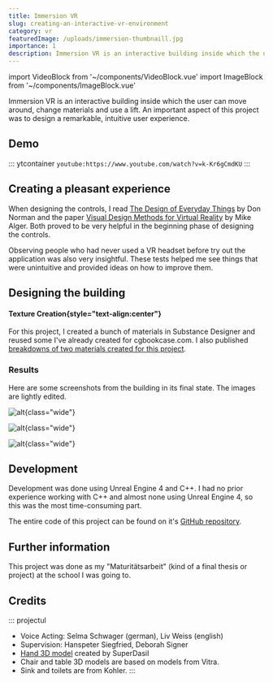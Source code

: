 ```yaml
---
title: Immersion VR
slug: creating-an-interactive-vr-environment
category: vr
featuredImage: /uploads/immersion-thumbnaill.jpg
importance: 1
description: Immersion VR is an interactive building inside which the user can move around, change materials and use a lift.
---
```

import VideoBlock from '~/components/VideoBlock.vue'
import ImageBlock from '~/components/ImageBlock.vue'

Immersion VR is an interactive building inside which the user can move around, change materials and use a lift. An important aspect of this project was to design a remarkable, intuitive user experience.

## Demo

::: ytcontainer 
`youtube:https://www.youtube.com/watch?v=k-Kr6gCmdKU`
:::

## Creating a pleasant experience

When designing the controls, I read [The Design of Everyday Things](https://en.wikipedia.org/wiki/The_Design_of_Everyday_Things) by Don Norman and the paper [Visual Design Methods for Virtual Reality](http://aperturesciencellc.com/vr/VisualDesignMethodsforVR_MikeAlger.pdf) by Mike Alger. Both proved to be very helpful in the beginning phase of designing the controls.

<!-- In The Design of Everyday Things, I have learned about Discoverability, for example, which states that the user should always be able to find out which actions are possible and how to do them. For that reason, I added some helper texts to the controller, which show what the user can do at any given moment. -->

<!-- In Visual Design Methods for Virtual Reality, I have learned a lot  -->

Observing people who had never used a VR headset before try out the application was also very insightful. These tests helped me see things that were unintuitive and provided ideas on how to improve them.

<VideoBlock video="hands" :onLeftSide="true" title="Hands and Controllers" desc="To make the user feel more immersed, I opted to display their hands and a simplified version of the Oculus Touch controllers. The simplified version of the controllers is made out of only the top of the controllers, which hides some buttons that aren't used in the application and allows the user to better see their hands." />

<ImageBlock image="immersion_lines.jpg" :onLeftSide="false" title="Choosing a surface" desc="In order to change the surface's material, the user has to point at it with their index finger of their dominant hand, which then either shows a red or green line. If the line is green, the user can change the material by clicking the A button (or the X, if the user is left-handed). If the user presses the A (or X button) when the line is red, an error sound is played and the controller slightly vibrates." />

<VideoBlock video="matchange" :onLeftSide="true" title="Clicking on materials" desc="After choosing a surface, a selection of materials appear. The currently active material is highlighted, and the user can choose a new one by pressing it with the index finger. The material selection can be closed by moving the hand to the green checkmark sphere." />

<VideoBlock video="teleport" :onLeftSide="false" title="Moving around" desc="Moving in virtual reality is a complicated topic since the user's brain often is confused when moving in VR, but not in the real world. For this reason, I implemented a teleportation mechanism, where a parabolic arc shows where the user will be teleported to." />

<VideoBlock video="lift" :onLeftSide="true" title="Lift" desc="As a fun little feature, I made a functional lift. The user simply has to stand in front of it to open the doors. When the user enters, the doors are being closed and the lift starts moving." />

<VideoBlock video="tutorial" :onLeftSide="false" title="Interactive tutorial" desc="During an interactive tutorial at the beginning of the experience, the user is prompted to do various tasks, which helps them learn the controls." />

<ImageBlock image="immersion_helper.jpg" :onLeftSide="true" title="Helper texts" desc="During the experience, small helper texts appear next to the controller, which remind the user how to do something." />

<VideoBlock video="position" :onLeftSide="false" title="Telling the user where the UI is" desc="If a user is standing too close to an object when wanting to change materials, the material selection will appear to the left, to the right or behind them. To avoid confusion, the voice from the tutorial will tell the user where the material selection appears." />


## Designing the building

<ImageBlock image="immersion_sketches.jpg" :onLeftSide="true" title="Sketching" desc="To come up with ideas for the building, I did a lot of collecting reference photos and inspiration, sketching concepts on paper and then blocking them out in Blender." />

<ImageBlock image="immersion_modeling.jpg" :onLeftSide="false" title="3D Modeling" desc="3D Modeling was done using Blender. Blender's great viewport options allowed to quickly see how the foyer looks with lights shining through the windows and some basic materials applied." />

<ImageBlock image="immersion_baking.jpg" :onLeftSide="true" title="Baking" desc="For a lot of the models in the scene, I created a high poly version and a low poly version. The normals of the high poly version were then baked in Substance Painter and applied to the low poly version to create a highly detailed look while having an efficient 3D model." />


#### Texture Creation{style="text-align:center"}
For this project, I created a bunch of materials in Substance Designer and reused some I've already created for cgbookcase.com. I also published [breakdowns of two materials created for this project](https://www.cgbookcase.com/learn/immersion-vr-substance-designer-material-breakdowns).


### Results

Here are some screenshots from the building in its final state. The images are lightly edited.

![alt](/uploads/immersion_banner_01.jpg){class="wide"}

![alt](/uploads/immersion_banner_02.jpg){class="wide"}

![alt](/uploads/immersion_banner_03.jpg){class="wide"}

## Development
Development was done using Unreal Engine 4 and C++. I had no prior experience working with C++ and almost none using Unreal Engine 4, so this was the most time-consuming part.

The entire code of this project can be found on it's [GitHub repository](https://github.com/dorianzgraggen/ImmersionVR).

## Further information
This project was done as my "Maturitätsarbeit" (kind of a final thesis or project) at the school I was going to.

## Credits

::: projectul 
- Voice Acting: Selma Schwager (german), Liv Weiss (english)
- Supervision: Hanspeter Siegfried, Deborah Signer
- [Hand 3D model](https://www.blendswap.com/blend/16177) created by SuperDasil
- Chair and table 3D models are based on models from Vitra.
- Sink and toilets are from Kohler.
:::